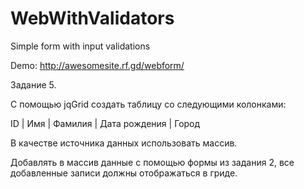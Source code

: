 # WebWithValidators
Simple form with input validations 

Demo: http://awesomesite.rf.gd/webform/ 

Задание 5.

С помощью jqGrid создать таблицу со следующими колонками:

ID | Имя | Фамилия | Дата рождения | Город 

В качестве источника данных использовать массив.

Добавлять в массив данные с помощью формы из задания 2, все добавленные записи должны отображаться в гриде.
